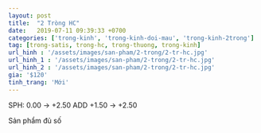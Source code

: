 ```yaml
---
layout: post
title:  "2 Tròng HC"
date:   2019-07-11 09:39:33 +0700
categories: ['trong-kinh', 'trong-kinh-doi-mau', 'trong-kinh-2trong']
tag: [trong-satis, trong-hc, trong-thuong, trong-kinh] 
url_hinh : '/assets/images/san-pham/2-trong/2-tr-hc.jpg'
url_hinh_1 : '/assets/images/san-pham/2-trong/2-tr-hc.jpg'
url_hinh_2 : '/assets/images/san-pham/2-trong/2-tr-hc.jpg'
gia: '$120'
tinh_trang: 'Mới'
---
```


SPH: 0.00 -> +2.50
ADD +1.50 -> +2.50

Sản phẩm đủ số 
